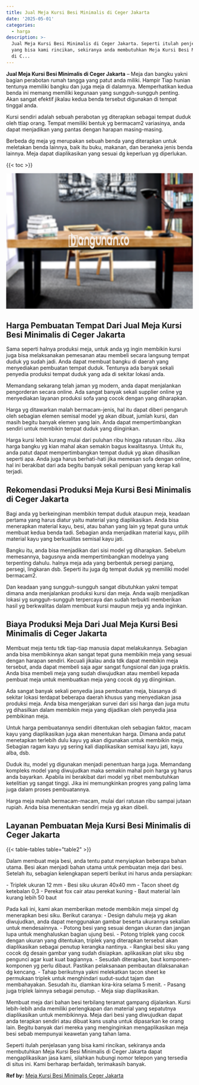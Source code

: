 ```yaml
---
title: Jual Meja Kursi Besi Minimalis di Ceger Jakarta
date: '2025-05-01'
categories:
  - harga
description: >-
  Jual Meja Kursi Besi Minimalis di Ceger Jakarta. Seperti itulah penjelasan
  yang bisa kami rincikan, sekiranya anda membutuhkan Meja Kursi Besi Minimalis
  di C...
---
```


**Jual Meja Kursi Besi Minimalis di Ceger Jakarta** – Meja dan bangku yakni bagian perabotan rumah tangga yang patut anda miliki. Hampir Tiap hunian tentunya memiliki bangku dan juga meja di dalamnya. Memperhatikan kedua benda ini memang memiliki kegunaan yang sungguh-sungguh penting. Akan sangat efektif jikalau kedua benda tersebut digunakan di tempat tinggal anda.

Kursi sendiri adalah sebuah perabotan yg diterapkan sebagai tempat duduk oleh ttiap orang. Tempat memiliki bentuk yg bermacam2 variasinya, anda dapat menjadikan yang pantas dengan harapan masing-masing.

Berbeda dg meja yg merupakan sebuah benda yang diterapkan untuk meletakan benda lainnya, baik itu buku, makanan, dan beraneka jenis benda lainnya. Meja dapat diaplikasikan yang sesuai dg keperluan yg diperlukan.

{{< toc >}}

![Jual Meja Kursi Besi Minimalis di Ceger Jakarta](/images/jual-meja-besi-murah10.png)

## Harga Pembuatan Tempat Dari Jual Meja Kursi Besi Minimalis di Ceger Jakarta

Sama seperti halnya produksi meja, untuk anda yg ingin membikin kursi juga bisa melaksanakan pemesanan atau membeli secara langsung tempat duduk yg sudah jadi. Anda dapat membuat bangku di daerah yang menyediakan pembuatan tempat duduk. Tentunya ada banyak sekali penyedia produksi tempat duduk yang ada di sekitar lokasi anda.

Memandang sekarang telah jaman yg modern, anda dapat menjalankan pengorderan secara online. Ada sangat banyak sekali supplier online yg menyediakan layanan produksi sofa yang cocok dengan yang diharapkan.

Harga yg ditawarkan malah bermacam-jenis, hal itu dapat diberi pengaruh oleh sebagian elemen semisal model yg akan dibuat, jumlah kursi, dan masih begitu banyak elemen yang lain. Anda dapat mempertimbangkan sendiri untuk membikin tempat duduk yang diinginkan.

Harga kursi lebih kurang mulai dari puluhan ribu hingga ratusan ribu. Jika harga bangku yg kian mahal akan semakin bagus kwalitasnya. Untuk itu, anda patut dapat mempertimbangkan tempat duduk yg akan dihasilkan seperti apa. Anda juga harus berhati-hati jika memesan sofa dengan online, hal ini berakibat dari ada begitu banyak sekali penipuan yang kerap kali terjadi.

## Rekomendasi Produksi Meja Kursi Besi Minimalis di Ceger Jakarta

Bagi anda yg berkeinginan membikin tempat duduk ataupun meja, keadaan pertama yang harus diatur yaitu material yang diaplikasikan. Anda bisa menerapkan material kayu, besi, atau bahan yang lain yg tepat guna untuk membuat kedua benda tadi. Sebagian anda menjadikan material kayu, pilih material kayu yang berkualitas semisal kayu jati.

Bangku itu, anda bisa menjadikan dari sisi model yg diharapkan. Sebelum memesannya, bagusnya anda mempertimbangkan modelnya yang terpenting dahulu. halnya meja ada yang berbentuk persegi panjang, persegi, lingkaran dsb. Seperti itu juga dg tempat duduk yg memiliki model bermacam2.

Dan keadaan yang sungguh-sungguh sangat dibutuhkan yakni tempat dimana anda menjalankan produksi kursi dan meja. Anda wajib menjadikan lokasi yg sungguh-sungguh terpercaya dan sudah terbukti memberikan hasil yg berkwalitas dalam membuat kursi maupun meja yg anda inginkan.

## Biaya Produksi Meja Dari Jual Meja Kursi Besi Minimalis di Ceger Jakarta

Membuat meja tentu tdk tiap-tiap manusia dapat melakukannya. Sebagian anda bisa membikinnya akan sangat tepat guna membikin meja yang sesuai dengan harapan sendiri. Kecuali jikalau anda tdk dapat membikin meja tersebut, anda dapat membeli saja agar sangat fungsional dan juga praktis. Anda bisa membeli meja yang sudah diwujudkan atau membeli kepada pembuat meja untuk membuatkan meja yang cocok dg yg diinginkan.

Ada sangat banyak sekali penyedia jasa pembuatan meja, biasanya di sekitar lokasi terdapat beberapa daerah khusus yang menyediakan jasa produksi meja. Anda bisa mengerjakan survei dari sisi harga dan juga mutu yg dihasilkan dalam membikin meja yang dijadikan oleh penyedia jasa pembikinan meja.

Untuk harga pembuatannya sendiri ditentukan oleh sebagian faktor, macam kayu yang diaplikasikan juga akan menentukan harga. Dimana anda patut menetapkan terlebih dulu kayu yg akan digunakan untuk membikin meja, Sebagian ragam kayu yg sering kali diaplikasikan semisal kayu jati, kayu alba, dsb.

Duduk itu, model yg digunakan menjadi penentuan harga juga. Memandang kompleks model yang diwujudkan maka semakin mahal poin harga yg harus anda bayarkan. Apabila ini berakibat dari model yg ribet membutuhkan ketelitian yg sangat tinggi. Jika ini memungkinkan progres yang paling lama juga dalam proses pembuatannya.

Harga meja malah bermacam-macam, mulai dari ratusan ribu sampai jutaan rupiah. Anda bisa menentukan sendiri meja yg akan dibeli.

## Layanan Pembuatan Meja Kursi Besi Minimalis di Ceger Jakarta

{{< table-tables table="table2" >}}

Dalam membuat meja besi, anda tentu patut menyiapkan beberapa bahan utama. Besi akan menjadi bahan utama untuk pembuatan meja dari besi. Setelah itu, sebagian kelengkapan seperti berikut ini harus anda persiapkan:

\- Triplek ukuran 12 mm - Besi siku ukuran 40x40 mm - Tacon sheet dg ketebalan 0,3 - Perekat fox cair atau perekat kuning - Baut material lain kurang lebih 50 baut

Pada kali ini, kami akan memberikan metode membikin meja simpel dg menerapkan besi siku. Berikut caranya: - Design dahulu meja yg akan diwujudkan, anda dapat menggunakan gambar beserta ukurannya sekalian untuk mendesainnya. - Potong besi yang sesuai dengan ukuran dan jangan lupa untuk menghaluskan bagian ujung besi. - Potong triplek yang cocok dengan ukuran yang ditentukan, triplek yang diterapkan tersebut akan diaplikasikan sebagai penutup kerangka nantinya. - Rangkai besi siku yang cocok dg desain gambar yang sudah disiapkan. aplikasikan plat siku sbg pengunci agar kuat kuat bagiannya. - Sesudah diterapkan, baut komponen-komponen yg perlu dibaut. Pastikan pelaksanaan pembautan dilaksanakan dg kencang. - Tahap berikutnya yakni melekatkan tacon sheet ke permukaan triplek untuk menghindari sudut-sudut tajam dan membahayakan. Sesudah itu, diamkan kira-kira selama 5 menit. - Pasang juga triplek lainnya sebagai penutup. - Meja siap diaplikasikan.

Membuat meja dari bahan besi terbilang teramat gampang dijalankan. Kursi lebih-lebih anda memiliki perlengkapan dan material yang sepatutnya diaplikasikan untuk membikinnya. Meja dari besi yang diwujudkan dapat anda terapkan sendiri atau dibuat kans usaha untuk dipasarkan ke orang lain. Begitu banyak dari mereka yang menginginkan mengaplikasikan meja besi sebab mempunyai keawetan yang tahan lama.

Seperti itulah penjelasan yang bisa kami rincikan, sekiranya anda membutuhkan Meja Kursi Besi Minimalis di Ceger Jakarta dapat mengaplikasikan jasa kami, silahkan hubungi nomor telepon yang tersedia di situs ini. Kami berharap berfaidah, terimakasih banyak.

**Ref by:** [Meja Kursi Besi Minimalis Ceger Jakarta](https://id.wikipedia.org/wiki/Meja)
